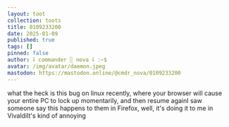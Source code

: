 ```yaml
---
layout: toot
collection: toots
title: 0109233200
date: 2025-01-09
published: true
tags: []
pinned: false
author: ⸸ commander ░ nova ⸸ :~$
avatar: /img/avatar/daemon.jpeg
mastodon: https://mastodon.online/@cmdr_nova/0109233200
---
```


what the heck is this bug on linux recently, where your browser will cause your entire PC to lock up momentarily, and then resume againI saw someone say this happens to them in Firefox, well, it's doing it to me in VivaldiIt's kind of annoying
